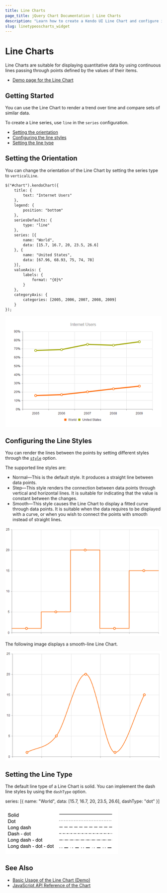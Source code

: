```yaml
---
title: Line Charts
page_title: jQuery Chart Documentation | Line Charts
description: "Learn how to create a Kendo UI Line Chart and configure its options."
slug: linetypeoscharts_widget
---
```


# Line Charts

Line Charts are suitable for displaying quantitative data by using continuous lines passing through points defined by the values of their items.

* [Demo page for the Line Chart](https://demos.telerik.com/kendo-ui/line-charts/index)

## Getting Started

You can use the Line Chart to render a trend over time and compare sets of similar data.

To create a Line series, use `line` in the `series` configuration.

* [Setting the orientation](#setting-the-orientation)
* [Configuring the line styles](#configuring-the-line-styles)
* [Setting the line type](#setting-the-line-type)

## Setting the Orientation

You can change the orientation of the Line Chart by setting the series type to `verticalLine`.

    $("#chart").kendoChart({
        title: {
            text: "Internet Users"
        },
        legend: {
            position: "bottom"
        },
        seriesDefaults: {
            type: "line"
        },
        series: [{
            name: "World",
            data: [15.7, 16.7, 20, 23.5, 26.6]
        }, {
            name: "United States",
            data: [67.96, 68.93, 75, 74, 78]
        }],
        valueAxis: {
            labels: {
                format: "{0}%"
            }
        },
        categoryAxis: {
            categories: [2005, 2006, 2007, 2008, 2009]
        }
    });


![A sample Line Chart](chart-line.png)

## Configuring the Line Styles

You can render the lines between the points by setting different styles through the [`style`](/api/dataviz/chart#configuration-series.style) option.

The supported line styles are:

* Normal&mdash;This is the default style. It produces a straight line between data points.
* Step&mdash;This style renders the connection between data points through vertical and horizontal lines. It is suitable for indicating that the value is constant between the changes.
* Smooth&mdash;This style causes the Line Chart to display a fitted curve through data points. It is suitable when the data requires to be displayed with a curve, or when you wish to connect the points with smooth instead of straight lines.

![A step-line Line Chart](chart-step-line.png)

The following image displays a smooth-line Line Chart.

![A smooth-line Line Chart](chart-smooth-line.png)

## Setting the Line Type

The default line type of a Line Chart is solid. You can implement the dash line styles by using the `dashType` option.

  series: [{
      name: "World",
      data: [15.7, 16.7, 20, 23.5, 26.6],
      dashType: "dot"
  }]

![A Line Chart with a dash type of line](chart-dash-types.png)

## See Also

* [Basic Usage of the Line Chart (Demo)](https://demos.telerik.com/kendo-ui/line-charts/index)
* [JavaScript API Reference of the Chart](/api/javascript/dataviz/ui/chart)
